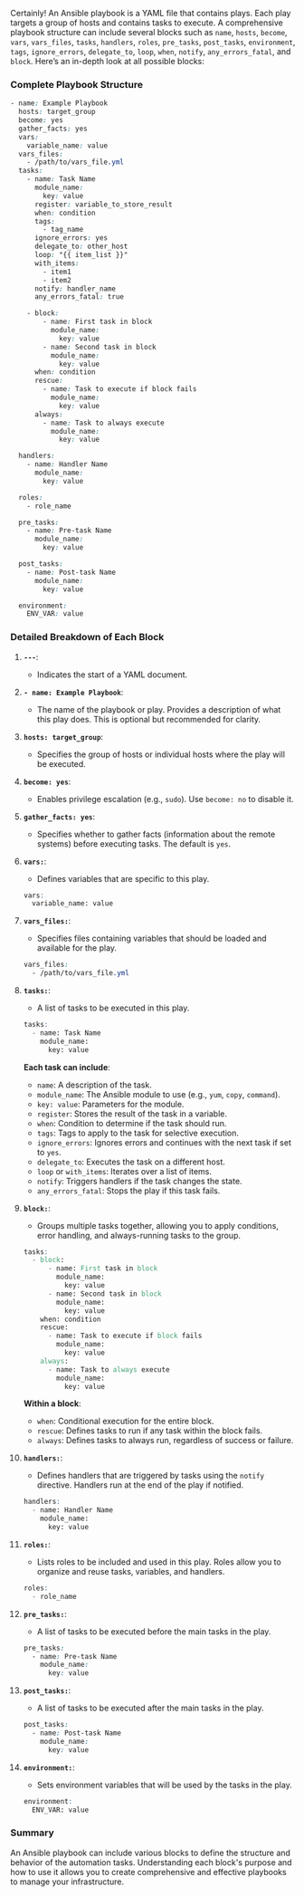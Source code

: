 Certainly! An Ansible playbook is a YAML file that contains plays. Each play targets a group of hosts and contains tasks to execute. A comprehensive playbook structure can include several blocks such as `name`, `hosts`, `become`, `vars`, `vars_files`, `tasks`, `handlers`, `roles`, `pre_tasks`, `post_tasks`, `environment`, `tags`, `ignore_errors`, `delegate_to`, `loop`, `when`, `notify`, `any_errors_fatal`, and `block`. Here’s an in-depth look at all possible blocks:

### Complete Playbook Structure

```scss
- name: Example Playbook
  hosts: target_group
  become: yes
  gather_facts: yes
  vars:
    variable_name: value
  vars_files:
    - /path/to/vars_file.yml
  tasks:
    - name: Task Name
      module_name:
        key: value
      register: variable_to_store_result
      when: condition
      tags:
        - tag_name
      ignore_errors: yes
      delegate_to: other_host
      loop: "{{ item_list }}"
      with_items:
        - item1
        - item2
      notify: handler_name
      any_errors_fatal: true

    - block:
        - name: First task in block
          module_name:
            key: value
        - name: Second task in block
          module_name:
            key: value
      when: condition
      rescue:
        - name: Task to execute if block fails
          module_name:
            key: value
      always:
        - name: Task to always execute
          module_name:
            key: value

  handlers:
    - name: Handler Name
      module_name:
        key: value

  roles:
    - role_name

  pre_tasks:
    - name: Pre-task Name
      module_name:
        key: value

  post_tasks:
    - name: Post-task Name
      module_name:
        key: value

  environment:
    ENV_VAR: value
```

### Detailed Breakdown of Each Block

1. **`---`**:
   - Indicates the start of a YAML document.

2. **`- name: Example Playbook`**:
   - The name of the playbook or play. Provides a description of what this play does. This is optional but recommended for clarity.

3. **`hosts: target_group`**:
   - Specifies the group of hosts or individual hosts where the play will be executed.

4. **`become: yes`**:
   - Enables privilege escalation (e.g., `sudo`). Use `become: no` to disable it.

5. **`gather_facts: yes`**:
   - Specifies whether to gather facts (information about the remote systems) before executing tasks. The default is `yes`.

6. **`vars:`**:
   - Defines variables that are specific to this play.

   ```scss
   vars:
     variable_name: value
   ```

7. **`vars_files:`**:
   - Specifies files containing variables that should be loaded and available for the play.

   ```scss
   vars_files:
     - /path/to/vars_file.yml
   ```

8. **`tasks:`**:
   - A list of tasks to be executed in this play.

   ```scss
   tasks:
     - name: Task Name
       module_name:
         key: value
   ```

   **Each task can include**:
   - `name`: A description of the task.
   - `module_name`: The Ansible module to use (e.g., `yum`, `copy`, `command`).
   - `key: value`: Parameters for the module.
   - `register`: Stores the result of the task in a variable.
   - `when`: Condition to determine if the task should run.
   - `tags`: Tags to apply to the task for selective execution.
   - `ignore_errors`: Ignores errors and continues with the next task if set to `yes`.
   - `delegate_to`: Executes the task on a different host.
   - `loop` or `with_items`: Iterates over a list of items.
   - `notify`: Triggers handlers if the task changes the state.
   - `any_errors_fatal`: Stops the play if this task fails.

9. **`block:`**:
   - Groups multiple tasks together, allowing you to apply conditions, error handling, and always-running tasks to the group.

   ```scss
   tasks:
     - block:
         - name: First task in block
           module_name:
             key: value
         - name: Second task in block
           module_name:
             key: value
       when: condition
       rescue:
         - name: Task to execute if block fails
           module_name:
             key: value
       always:
         - name: Task to always execute
           module_name:
             key: value
   ```

   **Within a block**:
   - `when`: Conditional execution for the entire block.
   - `rescue`: Defines tasks to run if any task within the block fails.
   - `always`: Defines tasks to always run, regardless of success or failure.

10. **`handlers:`**:
    - Defines handlers that are triggered by tasks using the `notify` directive. Handlers run at the end of the play if notified.

    ```scss
    handlers:
      - name: Handler Name
        module_name:
          key: value
    ```

11. **`roles:`**:
    - Lists roles to be included and used in this play. Roles allow you to organize and reuse tasks, variables, and handlers.

    ```scss
    roles:
      - role_name
    ```

12. **`pre_tasks:`**:
    - A list of tasks to be executed before the main tasks in the play.

    ```scss
    pre_tasks:
      - name: Pre-task Name
        module_name:
          key: value
    ```

13. **`post_tasks:`**:
    - A list of tasks to be executed after the main tasks in the play.

    ```scss
    post_tasks:
      - name: Post-task Name
        module_name:
          key: value
    ```

14. **`environment:`**:
    - Sets environment variables that will be used by the tasks in the play.

    ```scss
    environment:
      ENV_VAR: value
    ```

### Summary

An Ansible playbook can include various blocks to define the structure and behavior of the automation tasks. Understanding each block's purpose and how to use it allows you to create comprehensive and effective playbooks to manage your infrastructure.